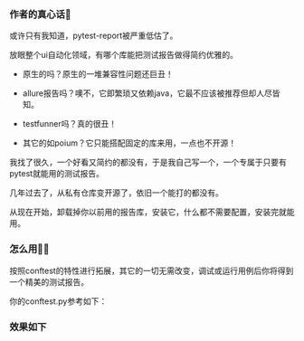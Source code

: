 
### 作者的真心话🍭

或许只有我知道，pytest-report被严重低估了。

放眼整个ui自动化领域，有哪个库能把测试报告做得简约优雅的。

- 原生的吗？原生的一堆兼容性问题还巨丑！

- allure报告吗？噢不，它即繁琐又依赖java，它最不应该被推荐但却人尽皆知。


- testfunner吗？真的很丑！


- 其它的如poium？它只能搭配固定的库来用，一点也不开源！



我找了很久，一个好看又简约的都没有，于是我自己写一个，一个专属于只要有pytest就能用的测试报告。

几年过去了，从私有仓库变开源了，依旧一个能打的都没有。

从现在开始，卸载掉你以前用的报告库，安装它，什么都不需要配置，安装完就能用。



### 怎么用💢💢

按照conftest的特性进行拓展，其它的一切无需改变，调试或运行用例后你将得到一个精美的测试报告。

你的conftest.py参考如下：


### 效果如下

